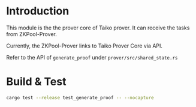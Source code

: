 # Introduction
This module is the the prover core of Taiko prover. It can receive the tasks from ZKPool-Prover.

Currently, the ZKPool-Prover links to Taiko Prover Core via API.

Refer to the API of `generate_proof` under `prover/src/shared_state.rs`

# Build & Test
```bash
cargo test --release test_generate_proof -- --nocapture
```
